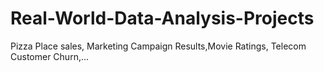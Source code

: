 # Real-World-Data-Analysis-Projects
Pizza Place sales, Marketing Campaign Results,Movie Ratings, Telecom Customer Churn,...
